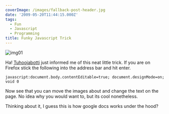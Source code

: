 ```yaml
---
coverImage: /images/fallback-post-header.jpg
date: '2009-05-20T11:44:15.000Z'
tags:
  - Fun
  - Javascript
  - Programming
title: Funky Javascript Trick
---
```


![img01](https://mikecann.co.uk/wp-content/uploads/2009/05/img01.png "img01")

Ha! [Tuhoojabotti](https://canihasablog.blogspot.com/) just informed me of this neat little trick. If you are on Firefox stick the following into the address bar and hit enter.

<!-- more -->

`javascript:document.body.contentEditable=true; document.designMode=on; void 0`

Now see that you can move the images about and change the text on the page. No idea why you would want to, but its cool nonetheless.

Thinking about it, I guess this is how google docs works under the hood?
